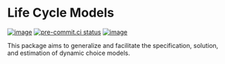 # Life Cycle Models

[![image](https://img.shields.io/badge/code%20style-black-000000.svg)](https://github.com/psf/black)
[![pre-commit.ci status](https://results.pre-commit.ci/badge/github/OpenSourceEconomics/lcm/main.svg)](https://results.pre-commit.ci/latest/github/OpenSourceEconomics/lcm/main)
[![image](https://codecov.io/gh/OpenSourceEconomics/lcm/branch/main/graph/badge.svg)](https://codecov.io/gh/OpenSourceEconomics/lcm)

This package aims to generalize and facilitate the specification, solution, and
estimation of dynamic choice models.
